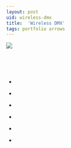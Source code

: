 ```yaml
---
layout: post
uid: wireless-dmx
title:  'Wireless DMX'
tags: portfolio arrows
---
```


<div class="projects clearfix">
 <a href="{{ site.url }}/images/portfolio/wireless-dmx/IMG_20180406_143836.jpg">
  <img src = "{{ site.url }}/images/portfolio/wireless-dmx/IMG_20180406_143836.jpg">
 </a>
</div>
<br>

<div class="sqs-html-content">
 <p class="" style="white-space:pre-wrap;">
 </p>
</div>


<ul class="projects clearfix">
  <li>
    <div class="project" style='background-image: url({{ site.url }}/images/portfolio/wireless-dmx/IMG_20180409_130532.jpg)'>
      <a class="cover" href="{{ site.url }}/images/portfolio/wireless-dmx/IMG_20180409_130532.jpg"></a>
    </div>
  </li>
  <li>
    <div class="project" style='background-image: url({{ site.url }}/images/portfolio/wireless-dmx/IMG_20180409_130520.jpg)'>
      <a class="cover" href="{{ site.url }}/images/portfolio/wireless-dmx/IMG_20180409_130520.jpg"></a>
    </div>
  </li>
  <li>
    <div class="project" style='background-image: url({{ site.url }}/images/portfolio/wireless-dmx/IMG_20180405_151344.jpg)'>
      <a class="cover" href="{{ site.url }}/images/portfolio/wireless-dmx/IMG_20180405_151344.jpg"></a>
    </div>
  </li>
  <li>
    <div class="project" style='background-image: url({{ site.url }}/images/portfolio/wireless-dmx/IMG_20180409_130447.jpg)'>
      <a class="cover" href="{{ site.url }}/images/portfolio/wireless-dmx/IMG_20180409_130447.jpg"></a>
    </div>
  </li>
  <li>
    <div class="project" style='background-image: url({{ site.url }}/images/portfolio/wireless-dmx/IMG_20180409_130527.jpg)'>
      <a class="cover" href="{{ site.url }}/images/portfolio/wireless-dmx/IMG_20180409_130527.jpg"></a>
    </div>
  </li>
  <li>
    <div class="project" style='background-image: url({{ site.url }}/images/portfolio/wireless-dmx/IMG_20180406_143821.jpg)'>
      <a class="cover" href="{{ site.url }}/images/portfolio/wireless-dmx/IMG_20180406_143821.jpg"></a>
    </div>
  </li>
</ul>
<br>
<br>

